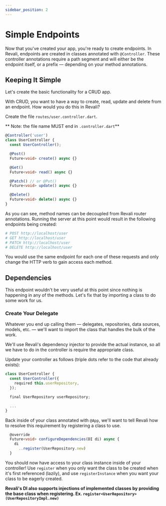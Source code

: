 ```yaml
---
sidebar_position: 2
---
```


# Simple Endpoints

Now that you've created your app, you're ready to create endpoints. In Revali, endpoints are created in classes annotated with `@Controller`. These controller annotations require a path segment and will either be the endpoint itself, or a prefix — depending on your method annotations.

## Keeping It Simple

Let's create the basic functionality for a CRUD app.

With CRUD, you want to have a way to create, read, update and delete from an endpoint. How would you do this in Revali?

Create the file `routes/user.controller.dart`.

** Note: the file name MUST end in `.controller.dart`**

```ts title="routes/user.controller.dart"
@Controller('user')
class UserController {
  const UserController();

  @Post()
  Future<void> create() async {}

  @Get()
  Future<void> read() async {}

  @Patch() // or @Put()
  Future<void> update() async {}

  @Delete()
  Future<void> delete() async {}
}
```

As you can see, method names can be decoupled from Revali router annotations. Running the server at this point would result in the following endpoints being created:

```sh
# POST http://localhost/user
# GET http://localhost/user
# PATCH http://localhost/user
# DELETE http://localhost/user
```

You would use the same endpoint for each one of these requests and only change the HTTP verb to gain access each method.

## Dependencies

This endpoint wouldn't be very useful at this point since nothing is happening in any of the methods. Let's fix that by importing a class to do some work for us.

### Create Your Delegate

Whatever you end up calling them — delegates, repositories, data sources, models, etc. — we'll want to import the class that handles the bulk of the work.

We'll use Revali's dependency injector to provide the actual instance, so all we have to do in the controller is require the appropriate class.

Update your controller as follows (triple dots refer to the code that already exists):

```ts
class UserController {
  const UserController({
    required this.userRepository,
  });

  final UserRepository userRepository;

  ...
}
```

Back inside of your class annotated with `@App`, we'll want to tell Revali how to resolve this requirement by registering a class to use.

```ts
  @override
  Future<void> configureDependencies(DI di) async {
    di
      ..register(UserRepository.new)
  }
```

You should now have access to your class instance inside of your controller! Use `register` when you only want the class to be created when it's first referenced (lazily), and use `registerInstance` when you want your class to be eagerly created.

**Revali's DI also supports injections of implemented classes by providing the base class when registering. Ex. `register<UserRepository>(UserRepositoryImpl.new)`**
